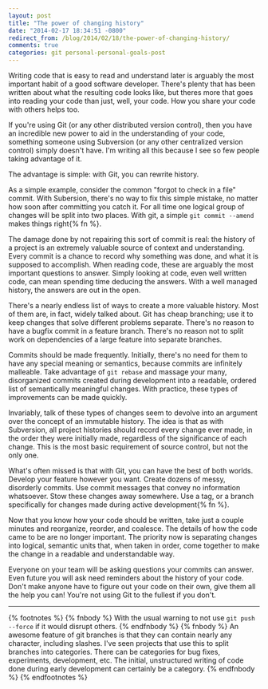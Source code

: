 ```yaml
---
layout: post
title: "The power of changing history"
date: "2014-02-17 18:34:51 -0800"
redirect_from: /blog/2014/02/18/the-power-of-changing-history/
comments: true
categories: git personal-personal-goals-post
---
```

Writing code that is easy to read and understand later is arguably the most important habit of a
good software developer. There's plenty that has been written about what the resulting code looks like,
but theres more that goes into reading your code than just, well, your code. How you share your code
with others helps too.

If you're using Git (or any other distributed version control), then you have
an incredible new power to aid in the understanding of your code, something someone using
Subversion (or any other centralized version control) simply doesn't have. I'm writing all this
because I see so few people taking advantage of it.

The advantage is simple: with Git, you can rewrite history.

As a simple example, consider the common "forgot to check in a file" commit. With Subersion, there's
no way to fix this simple mistake, no matter how soon after committing you catch it. For all time
one logical group of changes will be split into two places. With git, a simple ```git commit
--amend``` makes things right{% fn %}.

The damage done by not repairing this sort of commit is real: the history of a project is an
extremely valuable source of context and understanding. Every commit is a chance to record
why something was done, and what it is supposed to accomplish. When reading code, these are arguably
the most important questions to answer. Simply looking at code, even well written code, can mean
spending time deducing the answers. With a well managed history, the answers are out in the open.

There's a nearly endless list of ways to create a more valuable history. Most of them are, in fact,
widely talked about. Git has cheap branching; use it to keep changes that solve different problems
separate. There's no reason to have a bugfix commit in a feature branch. There's no reason not to
split work on dependencies of a large feature into separate branches.

Commits should be made frequently. Initially, there's no need for them to have any special meaning
or semantics, because commits are infinitely malleable. Take advantage of ```git rebase``` and
massage your many, disorganized commits created during development into a readable, ordered list of
semantically meaningful changes. With practice, these types of improvements can be made quickly.

Invariably, talk of these types of changes seem to devolve into an argument over the concept of an
immutable history. The idea is that as with Subversion, all project histories should record every
change ever made, in the order they were initially made, regardless of the significance of each
change. This is the most basic requirement of source control, but not the only one.

What's often missed is that with Git, you can have the best of both worlds. Develop your feature
however you want. Create dozens of messy, disorderly commits. Use commit messages that convey no
information whatsoever. Stow these changes away somewhere. Use a tag, or a branch specifically for
changes made during active development{% fn %}.

Now that you know how your code should be written, take just a couple minutes and reorganize,
reorder, and coalesce. The details of how the code came to be are no longer important. The priority
now is separating changes into logical, semantic units that, when taken in order, come together to
make the change in a readable and understandable way.

Everyone on your team will be asking questions your commits can answer. Even future you will ask
need reminders about the history of your code. Don't make anyone have to figure out your code on their
own, give them all the help you can! You're not using Git to the fullest if you don't.

- - -
{% footnotes %}
{% fnbody %}
With the usual warning to not use ```git push --force``` if it would disrupt others.
{% endfnbody %}
{% fnbody %}
An awesome feature of git branches is that they can contain nearly any character, including
slashes. I've seen projects that use this to split branches into categories. There can be categories for bug
fixes, experiments, development, etc. The initial, unstructured writing of code done during early
development can certainly be a category.
{% endfnbody %}
{% endfootnotes %}
